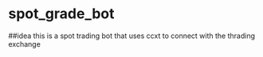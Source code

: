 # spot_grade_bot

##idea 
this is a spot trading bot that uses ccxt to connect with the thrading exchange 
